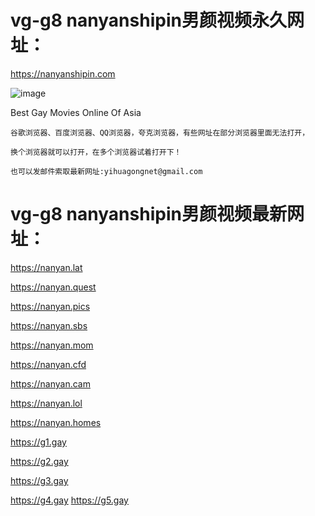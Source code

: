 # vg-g8 nanyanshipin男颜视频永久网址：

https://nanyanshipin.com

![image](https://github.com/yihuagongnet/vg-g8/assets/141849781/d5eba6e0-50fe-4776-9934-943280400928)

Best Gay Movies Online Of Asia

```
谷歌浏览器、百度浏览器、QQ浏览器，夸克浏览器，有些网址在部分浏览器里面无法打开，

换个浏览器就可以打开，在多个浏览器试着打开下！

也可以发邮件索取最新网址:yihuagongnet@gmail.com
```
# vg-g8 nanyanshipin男颜视频最新网址：

https://nanyan.lat

https://nanyan.quest

https://nanyan.pics

https://nanyan.sbs

https://nanyan.mom

https://nanyan.cfd

https://nanyan.cam

https://nanyan.lol

https://nanyan.homes

https://g1.gay

https://g2.gay

https://g3.gay

https://g4.gay
https://g5.gay



